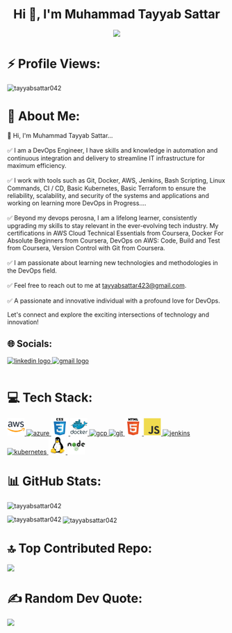 <h1 align="center">Hi 👋, I'm Muhammad Tayyab Sattar</h1>

<div align="center"> <img src="https://media.licdn.com/dms/image/v2/D4E16AQGOdT3cKGR5xw/profile-displaybackgroundimage-shrink_350_1400/profile-displaybackgroundimage-shrink_350_1400/0/1724759090400?e=1736985600&v=beta&t=tN33eIefaKN3Ypy_w-NNay1yJAyaQ0Xo3Sg4ocg1LeE"> </div>



# ⚡️ Profile Views:
<p align="left"> <img src="https://komarev.com/ghpvc/?username=tayyabsattar042&label=Profile%20views&color=0e75b6&style=flat" alt="tayyabsattar042" /> </p>

# 💫 About Me:
👋 Hi, I'm Muhammad Tayyab Sattar...<br><br> ✅ I am a DevOps Engineer, I have skills and knowledge in automation and continuous integration and delivery to streamline IT infrastructure for maximum efficiency.<br><br>✅  I work with tools such as Git, Docker, AWS, Jenkins, Bash Scripting, Linux Commands, CI / CD, Basic Kubernetes, Basic Terraform to ensure the reliability, scalability, and security of the systems and applications and working on learning more DevOps in Progress.... <br><br> ✅ Beyond my devops perosna, I am a lifelong learner, consistently upgrading my skills to stay relevant in the ever-evolving tech industry. My certifications in AWS Cloud Technical Essentials from Coursera, Docker For Absolute Beginners from Coursera, DevOps on AWS: Code, Build and Test from Coursera, Version Control with Git from Coursera.<br><br>✅ I am passionate about learning new technologies and methodologies in the DevOps field.<br><br>✅ Feel free to reach out to me at tayyabsattar423@gmail.com.<br><br>✅ A passionate and innovative individual with a profound love for DevOps. <br>
<p align="centre"> Let's connect and explore the exciting intersections of technology and innovation! </p>

## 🌐 Socials:
<div align="left">
  <a href="https://www.linkedin.com/in/mtayyabsattar/" target="_blank">
    <img src="https://raw.githubusercontent.com/maurodesouza/profile-readme-generator/master/src/assets/icons/social/linkedin/default.svg" width="52" height="40" alt="linkedin logo"  />
  </a>
  <a href="tayyabsattar423@gmail.com" target="_blank">
    <img src="https://raw.githubusercontent.com/maurodesouza/profile-readme-generator/master/src/assets/icons/social/gmail/default.svg" width="52" height="40" alt="gmail logo"  />
  </a>
</div>
<br>

# 💻 Tech Stack:

<p align="left"> <a href="https://aws.amazon.com" target="_blank" rel="noreferrer"> <img src="https://raw.githubusercontent.com/devicons/devicon/master/icons/amazonwebservices/amazonwebservices-original-wordmark.svg" alt="aws" width="40" height="40"/> </a> <a href="https://azure.microsoft.com/en-in/" target="_blank" rel="noreferrer"> <img src="https://www.vectorlogo.zone/logos/microsoft_azure/microsoft_azure-icon.svg" alt="azure" width="40" height="40"/> </a>  <a href="https://www.w3schools.com/css/" target="_blank" rel="noreferrer"> <img src="https://raw.githubusercontent.com/devicons/devicon/master/icons/css3/css3-original-wordmark.svg" alt="css3" width="40" height="40"/> </a> <a href="https://www.docker.com/" target="_blank" rel="noreferrer"> <img src="https://raw.githubusercontent.com/devicons/devicon/master/icons/docker/docker-original-wordmark.svg" alt="docker" width="40" height="40"/> </a> <a href="https://cloud.google.com" target="_blank" rel="noreferrer"> <img src="https://www.vectorlogo.zone/logos/google_cloud/google_cloud-icon.svg" alt="gcp" width="40" height="40"/> </a> <a href="https://git-scm.com/" target="_blank" rel="noreferrer"> <img src="https://www.vectorlogo.zone/logos/git-scm/git-scm-icon.svg" alt="git" width="40" height="40"/> </a> <a href="https://www.w3.org/html/" target="_blank" rel="noreferrer"> <img src="https://raw.githubusercontent.com/devicons/devicon/master/icons/html5/html5-original-wordmark.svg" alt="html5" width="40" height="40"/> </a> <a href="https://developer.mozilla.org/en-US/docs/Web/JavaScript" target="_blank" rel="noreferrer"> <img src="https://raw.githubusercontent.com/devicons/devicon/master/icons/javascript/javascript-original.svg" alt="javascript" width="40" height="40"/> </a> <a href="https://www.jenkins.io" target="_blank" rel="noreferrer"> <img src="https://www.vectorlogo.zone/logos/jenkins/jenkins-icon.svg" alt="jenkins" width="40" height="40"/> </a> <a href="https://kubernetes.io" target="_blank" rel="noreferrer"> <img src="https://www.vectorlogo.zone/logos/kubernetes/kubernetes-icon.svg" alt="kubernetes" width="40" height="40"/> </a> <a href="https://www.linux.org/" target="_blank" rel="noreferrer"> <img src="https://raw.githubusercontent.com/devicons/devicon/master/icons/linux/linux-original.svg" alt="linux" width="40" height="40"/> </a> <a href="https://nodejs.org" target="_blank" rel="noreferrer"> <img src="https://raw.githubusercontent.com/devicons/devicon/master/icons/nodejs/nodejs-original-wordmark.svg" alt="nodejs" width="40" height="40"/> </a> </p>

# 📊 GitHub Stats:

<p><img align="center" src="https://github-readme-streak-stats.herokuapp.com/?user=tayyabsattar042&" alt="tayyabsattar042" /></p>

<p><img align="left" src="https://github-readme-stats.vercel.app/api/top-langs?username=tayyabsattar042&show_icons=true&locale=en&layout=compact" alt="tayyabsattar042" /></p>

<p>&nbsp;<img align="center" src="https://github-readme-stats.vercel.app/api?username=tayyabsattar042&show_icons=true&locale=en" alt="tayyabsattar042" /></p>

# 🔝 Top Contributed Repo:
![](https://github-contributor-stats.vercel.app/api?username=tayyabsattar042&limit=5&theme=gruvbox&combine_all_yearly_contributions=true)

# ✍️ Random Dev Quote:
![](https://quotes-github-readme.vercel.app/api?type=horizontal&theme=merko)
<br>

<!-- Proudly created with GPRM ( https://gprm.itsvg.in ) -->
